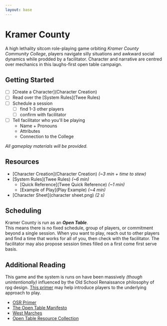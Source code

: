 ```yaml
---
layout: base
---
```


# Kramer County
A high lethality sitcom role-playing game orbiting *Kramer County Community College*, players navigate silly situations and awkward social dynamics while prodded by a facilitator. Character and narrative are centred over mechanics in this laughs-first open table campaign.  

## Getting Started
- [ ] [Create a Character](Character Creation)
- [ ] Read over the [System Rules](Twee Rules)
- [ ] Schedule a session
    - [ ] find 1-3 other players
    - [ ] confirm with facilitator
- [ ] Tell facilitator who you'll be playing
    - Name + Pronouns
    - Attributes
    - Connection to the College

*All gameplay materials will be provided.*

## Resources
- [Character Creation](Character Creation) *(~3 min + time to stew)*
- [System Rules](Twee Rules) *(~6 min)*
    - [Quick Reference](Twee Quick Reference) *(~1 min)*
    - [Example of Play](Play Example) *(~4 min)*
- [Character Sheet](character sheet.png) *(2 s)*

## Scheduling
Kramer County is run as an ***Open Table***.  
This means there is no fixed schedule, group of players, or commitment beyond a single session. When you want to play, reach out to other players and find a time that works for all of you, then check with the facilitator. The facilitator may also propose session times filled on a first come first serve basis.

## Additional Reading
This game and the system is runs on have been massively *(though unintentionally)* influenced by the Old School Renaissance philosophy of rpg design. [This primer][0] may help introduce players to the underlying approach to play.
- [OSR Primer][0]
- [The Open Table Manifesto][1]
- [West Marches][2]
- [Open Table Resource Collection][3]

[0]: https://lithyscaphe.blogspot.com/p/principia-apocrypha.html?m=1
[1]: https://thealexandrian.net/wordpress/38643/roleplaying-games/open-table-manifesto
[2]: https://arsludi.lamemage.com/index.php/78/grand-experiments-west-marches
[3]: https://www.kenthedm.com/blog/2017/7/22/west-marches-repository